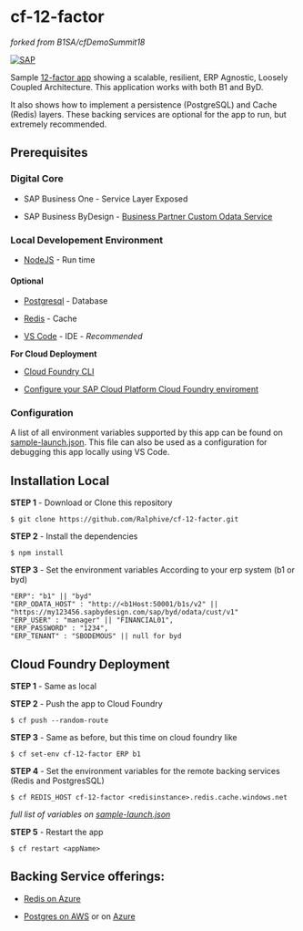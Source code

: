 
  

# cf-12-factor
_forked from B1SA/cfDemoSummit18_

[![SAP](https://i.imgur.com/kkQTp3m.png)](https://cloudplatform.sap.com)

  

Sample [12-factor app](https://12factor.net/) showing a scalable, resilient, ERP Agnostic, Loosely Coupled Architecture. This application works with both B1 and ByD.

It also shows how to implement a persistence (PostgreSQL) and Cache (Redis) layers. These backing services are optional for the app to run, but extremely recommended.

  

## Prerequisites

### Digital Core

* SAP Business One - Service Layer Exposed

* SAP Business ByDesign - [Business Partner Custom Odata Service](https://github.com/SAP/sapbydesign-api-samples/blob/master/Business%20Partner%20Data/Custom%20OData%20Service/vmubusinesspartner.xml)

  

### Local Developement Environment

*  [NodeJS](https://nodejs.org/en/download/) - Run time

  

#### Optional

*  [Postgresql](https://www.postgresql.org/download/) - Database

*  [Redis](https://redis.io/download) - Cache

*  [VS Code](https://code.visualstudio.com/) - IDE - *Recommended*

  
  

**For Cloud Deployment**

*  [Cloud Foundry CLI](https://github.com/cloudfoundry/cli#downloads)

*  [Configure your SAP Cloud Platform Cloud Foundry enviroment](https://developers.sap.com/tutorials/hcp-create-trial-account.html)

  

### Configuration

A list of all environment variables supported by this app can be found on [sample-launch.json](sample-launch.json). This file can also be used as a configuration for debugging this app locally using VS Code.

  

## Installation Local

  

**STEP 1** - Download or Clone this repository

  

	$ git clone https://github.com/Ralphive/cf-12-factor.git

  

**STEP 2** - Install the dependencies

  

	$ npm install

  

**STEP 3** - Set the environment variables According to your erp system (b1 or byd)
~~~~
"ERP": "b1" || "byd"
"ERP_ODATA_HOST" : "http://<b1Host:50001/b1s/v2" || "https://my123456.sapbydesign.com/sap/byd/odata/cust/v1"
"ERP_USER" : "manager" || "FINANCIAL01",
"ERP_PASSWORD" : "1234",
"ERP_TENANT" : "SBODEMOUS" || null for byd
~~~~


## Cloud Foundry Deployment

**STEP 1** - Same as local

**STEP 2** - Push the app to Cloud Foundry
	
	$ cf push --random-route
**STEP 3** - Same as before, but this time on cloud foundry like

  

	$ cf set-env cf-12-factor ERP b1

  

**STEP 4** - Set the environment variables for the remote backing services (Redis and PostgresSQL)

	$ cf REDIS_HOST cf-12-factor <redisinstance>.redis.cache.windows.net
  
  _full list of variables on [sample-launch.json](sample-launch.json)_

**STEP 5** - Restart the app

	$ cf restart <appName>

  

## Backing Service offerings:

*  [Redis on Azure](https://azure.microsoft.com/en-gb/services/cache/)

*  [Postgres on AWS](https://docs.aws.amazon.com/AmazonRDS/latest/UserGuide/CHAP_PostgreSQL.html) or on [Azure](https://azure.microsoft.com/en-gb/services/postgresql/)
